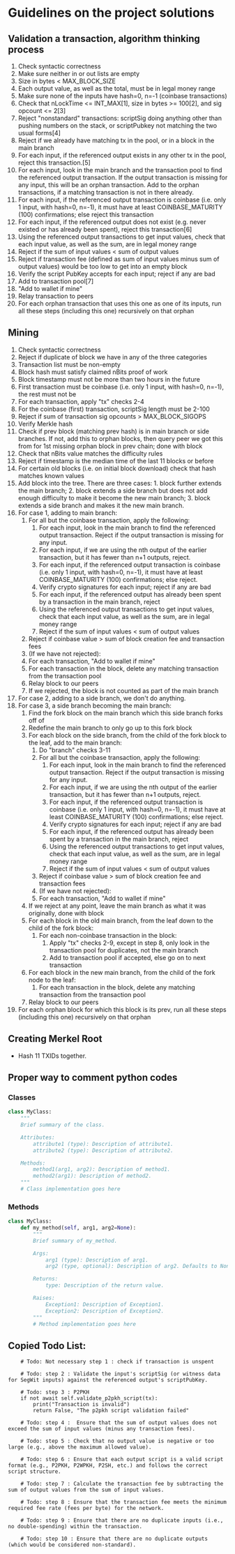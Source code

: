 # Guidelines on the project solutions 

## Validation a transaction, algorithm thinking process
1. Check syntactic correctness
2. Make sure neither in or out lists are empty
3. Size in bytes < MAX_BLOCK_SIZE
4. Each output value, as well as the total, must be in legal money range
5. Make sure none of the inputs have hash=0, n=-1 (coinbase transactions)
6. Check that nLockTime <= INT_MAX[1], size in bytes >= 100[2], and sig opcount <= 2[3]
7. Reject "nonstandard" transactions: scriptSig doing anything other than pushing numbers on the stack, or scriptPubkey not matching the two usual forms[4]
8. Reject if we already have matching tx in the pool, or in a block in the main branch
9. For each input, if the referenced output exists in any other tx in the pool, reject this transaction.[5]
10. For each input, look in the main branch and the transaction pool to find the referenced output transaction. If the output transaction is missing for any input, this will be an orphan transaction. Add to the orphan transactions, if a matching transaction is not in there already.
11. For each input, if the referenced output transaction is coinbase (i.e. only 1 input, with hash=0, n=-1), it must have at least COINBASE_MATURITY (100) confirmations; else reject this transaction
12. For each input, if the referenced output does not exist (e.g. never existed or has already been spent), reject this transaction[6]
13. Using the referenced output transactions to get input values, check that each input value, as well as the sum, are in legal money range
14. Reject if the sum of input values < sum of output values
15. Reject if transaction fee (defined as sum of input values minus sum of output values) would be too low to get into an empty block
16. Verify the script PubKey accepts for each input; reject if any are bad
17. Add to transaction pool[7]
18. "Add to wallet if mine"
19. Relay transaction to peers
20. For each orphan transaction that uses this one as one of its inputs, run all these steps (including this one) recursively on that orphan

## Mining
1. Check syntactic correctness
2. Reject if duplicate of block we have in any of the three categories
3. Transaction list must be non-empty
4. Block hash must satisfy claimed nBits proof of work
5. Block timestamp must not be more than two hours in the future
6. First transaction must be coinbase (i.e. only 1 input, with hash=0, n=-1), the rest must not be
7. For each transaction, apply "tx" checks 2-4
8. For the coinbase (first) transaction, scriptSig length must be 2-100
9. Reject if sum of transaction sig opcounts > MAX_BLOCK_SIGOPS
10. Verify Merkle hash
11. Check if prev block (matching prev hash) is in main branch or side branches. If not, add this to orphan blocks, then query peer we got this from for 1st missing orphan block in prev chain; done with block
12. Check that nBits value matches the difficulty rules
13. Reject if timestamp is the median time of the last 11 blocks or before
14. For certain old blocks (i.e. on initial block download) check that hash matches known values
15. Add block into the tree. There are three cases: 1. block further extends the main branch; 2. block extends a side branch but does not add enough difficulty to make it become the new main branch; 3. block extends a side branch and makes it the new main branch.
16. For case 1, adding to main branch:
    1. For all but the coinbase transaction, apply the following:
       1. For each input, look in the main branch to find the referenced output transaction. Reject if the output transaction is missing for any input.
       2. For each input, if we are using the nth output of the earlier transaction, but it has fewer than n+1 outputs, reject.
       3. For each input, if the referenced output transaction is coinbase (i.e. only 1 input, with hash=0, n=-1), it must have at least COINBASE_MATURITY (100) confirmations; else reject.
       4. Verify crypto signatures for each input; reject if any are bad
       5. For each input, if the referenced output has already been spent by a transaction in the main branch, reject
       6. Using the referenced output transactions to get input values, check that each input value, as well as the sum, are in legal money range
       7. Reject if the sum of input values < sum of output values
    2. Reject if coinbase value > sum of block creation fee and transaction fees
    3. (If we have not rejected):
    4. For each transaction, "Add to wallet if mine"
    5. For each transaction in the block, delete any matching transaction from the transaction pool
    6. Relay block to our peers
    7. If we rejected, the block is not counted as part of the main branch
17. For case 2, adding to a side branch, we don't do anything.
18. For case 3, a side branch becoming the main branch:
    1. Find the fork block on the main branch which this side branch forks off of
    2. Redefine the main branch to only go up to this fork block
    3. For each block on the side branch, from the child of the fork block to the leaf, add to the main branch:
       1. Do "branch" checks 3-11
       2. For all but the coinbase transaction, apply the following:
          1. For each input, look in the main branch to find the referenced output transaction. Reject if the output transaction is missing for any input.
          2. For each input, if we are using the nth output of the earlier transaction, but it has fewer than n+1 outputs, reject.
          3. For each input, if the referenced output transaction is coinbase (i.e. only 1 input, with hash=0, n=-1), it must have at least COINBASE_MATURITY (100) confirmations; else reject.
          4. Verify crypto signatures for each input; reject if any are bad
          5. For each input, if the referenced output has already been spent by a transaction in the main branch, reject
          6. Using the referenced output transactions to get input values, check that each input value, as well as the sum, are in legal money range
          7. Reject if the sum of input values < sum of output values
       3. Reject if coinbase value > sum of block creation fee and transaction fees
       4. (If we have not rejected):
       5. For each transaction, "Add to wallet if mine"
    4. If we reject at any point, leave the main branch as what it was originally, done with block
    5. For each block in the old main branch, from the leaf down to the child of the fork block:
       1. For each non-coinbase transaction in the block:
          1. Apply "tx" checks 2-9, except in step 8, only look in the transaction pool for duplicates, not the main branch
          2. Add to transaction pool if accepted, else go on to next transaction
    6. For each block in the new main branch, from the child of the fork node to the leaf:
       1. For each transaction in the block, delete any matching transaction from the transaction pool
    7. Relay block to our peers
19. For each orphan block for which this block is its prev, run all these steps (including this one) recursively on that orphan

## Creating Merkel Root
* Hash 11 TXIDs together.

## Proper way to comment python codes
### Classes
```python
class MyClass:
    """
    Brief summary of the class.

    Attributes:
        attribute1 (type): Description of attribute1.
        attribute2 (type): Description of attribute2.

    Methods:
        method1(arg1, arg2): Description of method1.
        method2(arg1): Description of method2.
    """
    # Class implementation goes here
```

### Methods
```python
class MyClass:
    def my_method(self, arg1, arg2=None):
        """
        Brief summary of my_method.

        Args:
            arg1 (type): Description of arg1.
            arg2 (type, optional): Description of arg2. Defaults to None.

        Returns:
            type: Description of the return value.

        Raises:
            Exception1: Description of Exception1.
            Exception2: Description of Exception2.
        """
        # Method implementation goes here
```

## Copied Todo List:
        # Todo: Not necessary step 1 : check if transaction is unspent

        # Todo: step 2 : Validate the input's scriptSig (or witness data for SegWit inputs) against the referenced output's scriptPubKey.

        # Todo: step 3 : P2PKH
        if not await self.validate_p2pkh_script(tx):
            print("Transaction is invalid")
            return False, "The p2pkh script validation failed"

        # Todo: step 4 :  Ensure that the sum of output values does not exceed the sum of input values (minus any transaction fees).

        # Todo: step 5 : Check that no output value is negative or too large (e.g., above the maximum allowed value).

        # Todo: step 6 : Ensure that each output script is a valid script format (e.g., P2PKH, P2WPKH, P2SH, etc.) and follows the correct script structure.

        # Todo: step 7 : Calculate the transaction fee by subtracting the sum of output values from the sum of input values.

        # Todo: step 8 : Ensure that the transaction fee meets the minimum required fee rate (fees per byte) for the network.

        # Todo: step 9 : Ensure that there are no duplicate inputs (i.e., no double-spending) within the transaction.

        # Todo: step 10 : Ensure that there are no duplicate outputs (which would be considered non-standard).